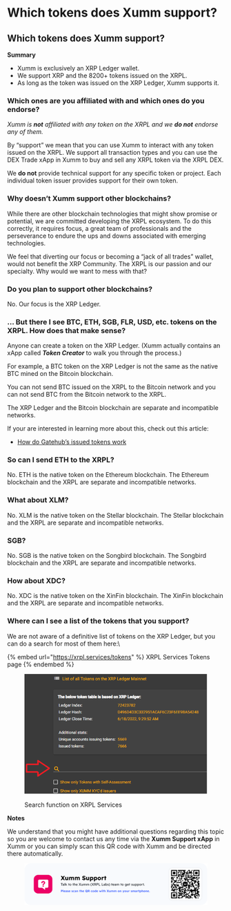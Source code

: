 # Which tokens does Xumm support?

## Which tokens does Xumm support?

**Summary**

* Xumm is exclusively an XRP Ledger wallet.
* We support XRP and the 8200+ tokens issued on the XRPL.
* As long as the token was issued on the XRP Ledger, Xumm supports it.

### **Which ones are you affiliated with and which ones do you endorse?**

_Xumm is **not** affiliated with any token on the XRPL and we **do not** endorse any of them._

By “support” we mean that you can use Xumm to interact with any token issued on the XRPL. We support all transaction types and you can use the DEX Trade xApp in Xumm to buy and sell any XRPL token via the XRPL DEX.

We **do not** provide technical support for any specific token or project. Each individual token issuer provides support for their own token.

### **Why doesn’t Xumm support other blockchains?**

While there are other blockchain technologies that might show promise or potential,  we are committed developing the XRPL ecosystem. To do this correctly, it requires focus, a great team of professionals and the perseverance to endure the ups and downs associated with emerging technologies.

We feel that diverting our focus or becoming a “jack of all trades” wallet, would not benefit the XRP Community. The XRPL is our passion and our specialty. Why would we want to mess with that?

### **Do you plan to support other blockchains?**

No. Our focus is the XRP Ledger.

### **… But there I see BTC, ETH, SGB, FLR, USD, etc. tokens on the XRPL. How does that make sense?**

Anyone can create a token on the XRP Ledger. (Xumm actually contains an xApp called _**Token Creator**_ to walk you through the process.)

For example, a BTC token on the XRP Ledger is not the same as the native BTC mined on the Bitcoin blockchain.

You can not send BTC issued on the XRPL to the Bitcoin network and you can not send BTC from the Bitcoin network to the XRPL.

The XRP Ledger and the Bitcoin blockchain are separate and incompatible networks.

If your are interested in learning more about this, check out this article:

* [How do Gatehub’s issued tokens work](https://support.xumm.app/hc/en-us/articles/4619198806802)

### **So can I send ETH to the XRPL?**

No. ETH is the native token on the Ethereum blockchain. The Ethereum blockchain and the XRPL are separate and incompatible networks.

### **What about XLM?**

No. XLM is the native token on the Stellar blockchain. The Stellar blockchain and the XRPL are separate and incompatible networks.

### **SGB?**

No. SGB is the native token on the Songbird blockchain. The Songbird blockchain and the XRPL are separate and incompatible networks.

### **How about XDC?**

No. XDC is the native token on the XinFin blockchain. The XinFin blockchain and the XRPL are separate and incompatible networks.

### **Where can I see a list of the tokens that you support?**

We are not aware of a definitive list of tokens on the XRP Ledger, but you can do a search for most of them here:\


{% embed url="https://xrpl.services/tokens" %}
XRPL Services Tokens page
{% endembed %}

<figure><img src="../.gitbook/assets/XRPL Servceis - Search Bar.png" alt=""><figcaption><p>Search function on XRPL Services</p></figcaption></figure>

**Notes**

We understand that you might have additional questions regarding this topic so you are welcome to contact us any time via the **Xumm Support xApp** in Xumm or you can simply scan this QR code with Xumm and be directed there automatically.

<figure><img src="../.gitbook/assets/Support banner Xumm.png" alt=""><figcaption></figcaption></figure>
